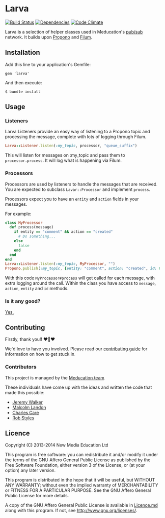# Larva

[![Build Status](https://travis-ci.org/meducation/larva.png)](https://travis-ci.org/meducation/larva)
[![Dependencies](https://gemnasium.com/meducation/larva.png?travis)](https://gemnasium.com/meducation/larva)
[![Code Climate](https://codeclimate.com/github/meducation/larva.png)](https://codeclimate.com/github/meducation/larva)

Larva is a selection of helper classes used in Meducation's [pub/sub](http://en.wikipedia.org/wiki/Publish-subscribe_pattern) network. It builds upon [Propono](github.com/meducation/propono) and [Filum](github.com/meducation/filum).

## Installation

Add this line to your application's Gemfile:

    gem 'larva'

And then execute:

    $ bundle install

## Usage

### Listeners

Larva Listeners provide an easy way of listening to a Propono topic and processing the message, complete with lots of logging through Filum.

```ruby
Larva::Listener.listen(:my_topic, processor, "queue_suffix")
```

This will listen for messages on :my_topic and pass them to `processor.process`. It will log what is happening via Filum.

### Processors

Processors are used by listeners to handle the messages that are received. You are expected to subclass `Lavar::Processor` and implement `process`. 

Processors expect you to have an `entity` and `action` fields in your messages.

For example:

```ruby
class MyProcessor
  def process(message)
    if entity == "comment" && action == "created"
      # Do something...
    else
      false
    end
  end
end
Larva::Listener.listen(:my_topic, MyProcessor, "")
Propono.publish(:my_topic, {entity: "comment", action: "created", id: 8}
```

With this code `MyProcessor#process` will get called for each message, with extra logging around the call. Within the class you have access to `message`, `action`, `entity` and `id` methods.

### Is it any good?

[Yes.](http://news.ycombinator.com/item?id=3067434)

## Contributing

Firstly, thank you!! :heart::sparkling_heart::heart:

We'd love to have you involved. Please read our [contributing guide](https://github.com/meducation/larva/tree/master/CONTRIBUTING.md) for information on how to get stuck in.

### Contributors

This project is managed by the [Meducation team](http://company.meducation.net/about#team). 

These individuals have come up with the ideas and written the code that made this possible:

- [Jeremy Walker](http://github.com/iHiD)
- [Malcolm Landon](http://github.com/malcyL)
- [Charles Care](http://github.com/ccare)
- [Rob Styles](http://github.com/mmmmmrob)

## Licence

Copyright (C) 2013-2014 New Media Education Ltd

This program is free software: you can redistribute it and/or modify
it under the terms of the GNU Affero General Public License as published by
the Free Software Foundation, either version 3 of the License, or
(at your option) any later version.

This program is distributed in the hope that it will be useful,
but WITHOUT ANY WARRANTY; without even the implied warranty of
MERCHANTABILITY or FITNESS FOR A PARTICULAR PURPOSE.  See the
GNU Affero General Public License for more details.

A copy of the GNU Affero General Public License is available in [Licence.md](https://github.com/meducation/larva/blob/master/LICENCE.md)
along with this program.  If not, see <http://www.gnu.org/licenses/>.
